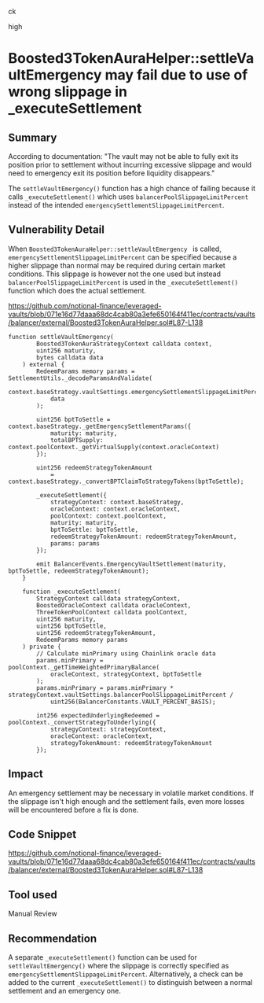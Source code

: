 ck

high

# Boosted3TokenAuraHelper::settleVaultEmergency may fail due to use of wrong slippage in _executeSettlement

## Summary

According to documentation: "The vault may not be able to fully exit its position prior to settlement without incurring excessive slippage and would need to emergency exit its position before liquidity disappears."

The `settleVaultEmergency()` function has a high chance of failing because it calls `_executeSettlement()` which uses `balancerPoolSlippageLimitPercent` instead of the intended  `emergencySettlementSlippageLimitPercent`.

## Vulnerability Detail

When `Boosted3TokenAuraHelper::settleVaultEmergency ` is called, `emergencySettlementSlippageLimitPercent` can be specified because a higher slippage than normal may be required during certain market conditions. This slippage is however not the one used but instead `balancerPoolSlippageLimitPercent` is used in the `_executeSettlement()` function which does the actual settlement.

https://github.com/notional-finance/leveraged-vaults/blob/071e16d77daaa68dc4cab80a3efe650164f411ec/contracts/vaults/balancer/external/Boosted3TokenAuraHelper.sol#L87-L138

```solidity
function settleVaultEmergency(
        Boosted3TokenAuraStrategyContext calldata context, 
        uint256 maturity, 
        bytes calldata data
    ) external {
        RedeemParams memory params = SettlementUtils._decodeParamsAndValidate(
            context.baseStrategy.vaultSettings.emergencySettlementSlippageLimitPercent,
            data
        );

        uint256 bptToSettle = context.baseStrategy._getEmergencySettlementParams({
            maturity: maturity, 
            totalBPTSupply: context.poolContext._getVirtualSupply(context.oracleContext)
        });

        uint256 redeemStrategyTokenAmount 
            = context.baseStrategy._convertBPTClaimToStrategyTokens(bptToSettle);
        
        _executeSettlement({
            strategyContext: context.baseStrategy,
            oracleContext: context.oracleContext,
            poolContext: context.poolContext,
            maturity: maturity,
            bptToSettle: bptToSettle,
            redeemStrategyTokenAmount: redeemStrategyTokenAmount,
            params: params
        });

        emit BalancerEvents.EmergencyVaultSettlement(maturity, bptToSettle, redeemStrategyTokenAmount);
    }

    function _executeSettlement(
        StrategyContext calldata strategyContext,
        BoostedOracleContext calldata oracleContext,
        ThreeTokenPoolContext calldata poolContext,
        uint256 maturity,
        uint256 bptToSettle,
        uint256 redeemStrategyTokenAmount,
        RedeemParams memory params
    ) private {        
        // Calculate minPrimary using Chainlink oracle data
        params.minPrimary = poolContext._getTimeWeightedPrimaryBalance(
            oracleContext, strategyContext, bptToSettle
        );
        params.minPrimary = params.minPrimary * strategyContext.vaultSettings.balancerPoolSlippageLimitPercent / 
            uint256(BalancerConstants.VAULT_PERCENT_BASIS);

        int256 expectedUnderlyingRedeemed = poolContext._convertStrategyToUnderlying({
            strategyContext: strategyContext,
            oracleContext: oracleContext,
            strategyTokenAmount: redeemStrategyTokenAmount
        });

```

## Impact

An emergency settlement may be necessary in volatile market conditions. If the slippage isn't high enough and the settlement fails, even more losses will be encountered before a fix is done.

## Code Snippet

https://github.com/notional-finance/leveraged-vaults/blob/071e16d77daaa68dc4cab80a3efe650164f411ec/contracts/vaults/balancer/external/Boosted3TokenAuraHelper.sol#L87-L138

## Tool used

Manual Review

## Recommendation

A separate `_executeSettlement()` function can be used for `settleVaultEmergency()` where the slippage is correctly specified as `emergencySettlementSlippageLimitPercent`. Alternatively, a check can be added to the current `_executeSettlement()` to distinguish between a normal settlement and an emergency one.